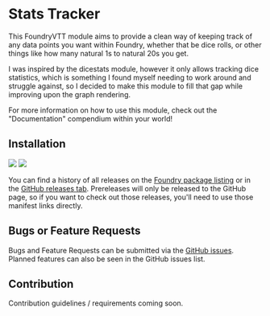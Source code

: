 # Stats Tracker
This FoundryVTT module aims to provide a clean way of keeping track of any data
points you want within Foundry, whether that be dice rolls, or other things like
how many natural 1s to natural 20s you get.

I was inspired by the dicestats module, however it only allows tracking dice
statistics, which is something I found myself needing to work around and struggle
against, so I decided to make this module to fill that gap while improving upon
the graph rendering.

For more information on how to use this module, check out the "Documentation"
compendium within your world!

## Installation
<img aria-hidden="true" src="https://img.shields.io/github/v/release/Oliver-Akins/Foundry-Stat-Tracker?sort=semver&style=flat-square&label=Latest%20Stable%20Release&color=%23070">
<img aria-hidden="true" src="https://img.shields.io/github/v/release/Oliver-Akins/Foundry-Stat-Tracker?include_prereleases&sort=semver&style=flat-square&color=%23800&label=Latest%20Prerelease">

You can find a history of all releases on the [Foundry package listing](https://foundryvtt.com/packages/stat-tracker)
or in the [GitHub releases tab](https://github.com/Oliver-Akins/Foundry-Stat-Tracker/releases).
Prereleases will only be released to the GitHub page, so if you want to check
out those releases, you'll need to use those manifest links directly.

## Bugs or Feature Requests
Bugs and Feature Requests can be submitted via the [GitHub issues](https://github.com/Oliver-Akins/Foundry-Stat-Tracker/issues/new/choose).
Planned features can also be seen in the GitHub issues list.

## Contribution
Contribution guidelines / requirements coming soon.
